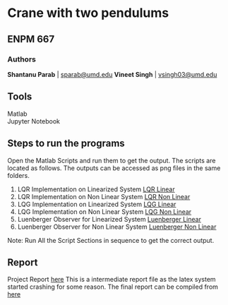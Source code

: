 # Crane with two pendulums

## ENPM 667

### Authors
**Shantanu Parab** | sparab@umd.edu
**Vineet Singh** | vsingh03@umd.edu

## Tools
Matlab   
Jupyter Notebook

## Steps to run the programs
Open the Matlab Scripts and run them to get the output. The scripts are located as follows.
The outputs can be accessed as png files in the same folders.

1. LQR Implementation on Linearized System [LQR Linear](/LQR%20Linear/section_D_controllability.m)
2. LQR Implementation on Non Linear System [LQR Non Linear](/LQR%20Non%20Linear/lqr_on_non_linear_system.m)
3. LQG Implementation on Linearized System [LQG Linear](/LQG%20Linear/linear_lqg.m)  
4. LQG Implementation on Non Linear System [LQG Non Linear](/LQG%20Non%20Linear/nonlinear_lqg_controller.m)
5. Luenberger Observer for Linearized System [Luenberger Linear](/Luenberger%20Linear/luenberger_linear.m)
5. Luenberger Observer for Non Linear System [Luenberger Non Linear](/Luenberger%20Non%20Linear/non_linear_luenberger.m)

Note: Run All the Script Sections in sequence to get the correct output.

## Report 

Project Report [here](/ENPM667_FINAL_Project_vsingh03_sparab.pdf)
This is a intermediate report file as the latex system started crashing for some reason. 
The final report can be compiled from [here](/ENPM667_FINAL_Project.zip)
